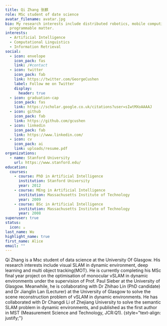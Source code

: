 ```yaml
---
title: Qi Zhang 张麒
role: MSc student of date science
avatar_filename: avatar.jpg
bio: My research interests include distributed robotics, mobile computing and
  programmable matter.
interests:
  - Artificial Intelligence
  - Computational Linguistics
  - Information Retrieval
social:
  - icon: envelope
    icon_pack: fas
    link: /#contact
  - icon: twitter
    icon_pack: fab
    link: https://twitter.com/GeorgeCushen
    label: Follow me on Twitter
    display:
      header: true
  - icon: graduation-cap
    icon_pack: fas
    link: https://scholar.google.co.uk/citations?user=sIwtMXoAAAAJ
  - icon: github
    icon_pack: fab
    link: https://github.com/gcushen
  - icon: linkedin
    icon_pack: fab
    link: https://www.linkedin.com/
  - icon: cv
    icon_pack: ai
    link: uploads/resume.pdf
organizations:
  - name: Stanford University
    url: https://www.stanford.edu/
education:
  courses:
    - course: PhD in Artificial Intelligence
      institution: Stanford University
      year: 2012
    - course: MEng in Artificial Intelligence
      institution: Massachusetts Institute of Technology
      year: 2009
    - course: BSc in Artificial Intelligence
      institution: Massachusetts Institute of Technology
      year: 2008
superuser: true
status:
  icon: ☕️
last_name: Wu
highlight_name: true
first_name: Alice
email: ""
---
```

Qi Zhang is a Msc student of data science at the University Of Glasgow. His research interests include visual SLAM in dynamic environment, deep learning and multi object tracking(MOT). He is currently completing his MSc final year project on the optimisation of monocular vSLAM in dynamic environments under the supervision of Prof. Paul Sieber at the University of Glasgow. Meanwhile, he is collaborating with Dr Zhihao Lin (PhD candidate) and Dr Jianglin Lan (Lecturer) at the University of Glasgow to solve the scene reconstruction problem of vSLAM in dynamic environments. He has collaborated with Dr Changdi Li of Zhejiang University to solve the semantic SLAM problem in dynamic environments, and published as the first author in MST (Measurement Science and Technology, JCR:Q1).
{style="text-align: justify;"}